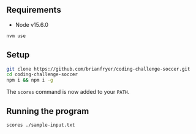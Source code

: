 ## Requirements

- Node v15.6.0

```bash
nvm use
```

## Setup

```bash
git clone https://github.com/brianfryer/coding-challenge-soccer.git
cd coding-challenge-soccer
npm i && npm i -g 
```

The `scores` command is now added to your `PATH`.

## Running the program

```bash
scores ./sample-input.txt
```
